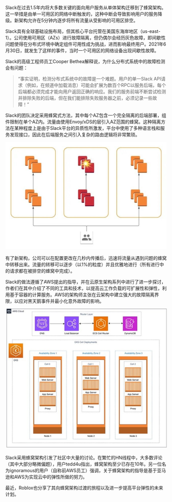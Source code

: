 Slack在过去1.5年内将大多数关键的面向用户服务从单体架构迁移到了蜂窝架构。这一举措是由单一可用区的网络中断触发的，这种中断会导致影响用户的服务降级。新架构允许在5分钟内逐步将所有流量从受影响的可用区排空。

Slack具有全球基础设施布局，但其核心平台托管在美国东海岸地区（us-east-1）。公司使用可用区（AZs）进行故障隔离，但仍偶尔会经历灰色故障，即间歇性问题使得在分布式环境中确定组件可用性成为挑战，进而影响最终用户。2021年6月30日，就发生了这样的事件，当时一个可用区的网络设备出现间歇性故障。

Slack的高级工程师员工Cooper Bethea解释说，为什么分布式系统中的故障检测会有问题：

> “事实证明，检测分布式系统中的故障是一个难题。用户的单一Slack API请求（例如，在频道中加载消息）可能会扩展为数百个RPC以服务后端，每个后端都必须完成才能向用户返回正确的响应。我们的服务前端不断尝试检测并排除失败的后端，但在我们能排除失败服务器之前，必须记录一些故障！”

Slack的团队决定采用蜂窝式方法，其中每个AZ包含一个完全隔离的后端部署，组件限制在单个AZ内。流量由使用Envoy/xDS的层引入AZ范围的蜂窝。这种隔离方法在某种程度上是由于Slack平台的异质性所激发，平台中使用了多种语言栈和服务发现接口，因此在后端服务之间引入复杂的路由逻辑将非常繁琐。

![img](imgs/1slack-cell-arch-1705329389983.jpeg)

有了新架构，公司可以在配置更改在几秒内传播后，迅速将流量从遇到问题的蜂窝中转移出来。流量的转移可以逐步（以1%的粒度）并且优雅地进行（所有进行中的请求都在被排空的蜂窝中完成）。

Slack的做法遵循了AWS提出的指导，并在云原生架构系列中进行了进一步探讨，作者们在其中介绍了不同的工具和技术，以提高云工作负载的可扩展性和弹性，利用基于容器的计算服务。AWS的架构师主张在云架构中建立强大的故障隔离界限，以应对黑天鹅事件并最小化意外故障的影响。

![img](imgs/1aws-cell-arch-1705329389983.jpeg)

Slack采用蜂窝架构引发了社区中大量的讨论。在繁忙的HN线程中，大多数评论（其中大部分略微偏题），用户tedd4u指出，蜂窝架构至少已存在10年。另一位名为ignoramous的用户（自称前AWS员工）强调，关于蜂窝架构的指导是基于亚马逊和AWS为实现云中的弹性所做的努力。

最近，Roblox也分享了其向蜂窝架构过渡的旅程以及进一步提高平台弹性的未来计划。